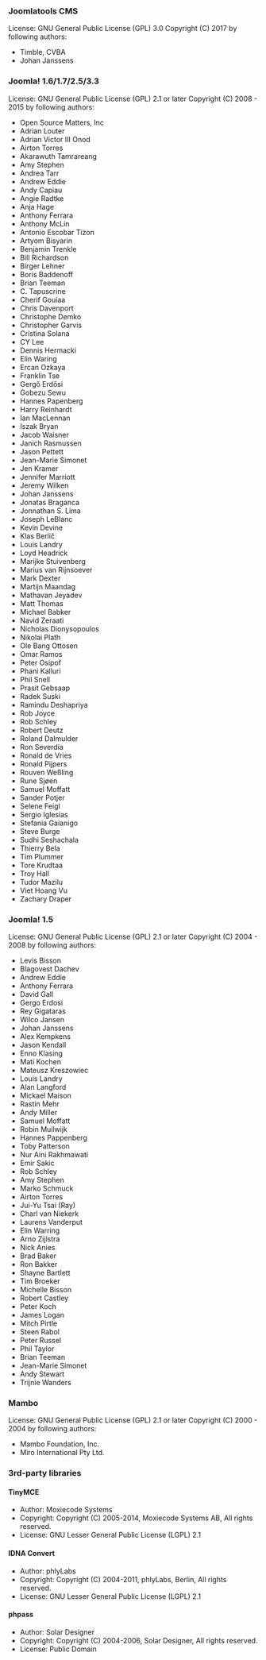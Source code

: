 ### Joomlatools CMS

License: GNU General Public License (GPL) 3.0
Copyright (C) 2017 by following authors:

- Timble, CVBA
- Johan Janssens

### Joomla! 1.6/1.7/2.5/3.3

License: GNU General Public License (GPL) 2.1 or later
Copyright (C) 2008 - 2015 by following authors:

- Open Source Matters, Inc
- Adrian Louter
- Adrian Victor III Onod
- Airton Torres
- Akarawuth Tamrareang
- Amy Stephen
- Andrea Tarr
- Andrew Eddie
- Andy Capiau
- Angie Radtke
- Anja Hage
- Anthony Ferrara
- Anthony McLin
- Antonio Escobar Tizon
- Artyom Bisyarin
- Benjamin Trenkle
- Bill Richardson
- Birger Lehner
- Boris Baddenoff
- Brian Teeman
- C. Tapuscrine
- Cherif Gouiaa
- Chris Davenport
- Christophe Demko
- Christopher Garvis
- Cristina Solana
- CY Lee
- Dennis Hermacki
- Elin Waring
- Ercan Ozkaya
- Franklin Tse
- Gergő Erdősi
- Gobezu Sewu
- Hannes Papenberg
- Harry Reinhardt
- Ian MacLennan
- Iszak Bryan
- Jacob Waisner
- Janich Rasmussen 
- Jason Pettett
- Jean-Marie Simonet
- Jen Kramer
- Jennifer Marriott
- Jeremy Wilken
- Johan Janssens
- Jonatas Braganca
- Jonnathan S. Lima
- Joseph LeBlanc
- Kevin Devine
- Klas Berlič
- Louis Landry
- Loyd Headrick
- Marijke Stuivenberg
- Marius van Rijnsoever
- Mark Dexter
- Martijn Maandag
- Mathavan Jeyadev
- Matt Thomas
- Michael Babker
- Navid Zeraati
- Nicholas Dionysopoulos
- Nikolai Plath
- Ole Bang Ottosen
- Omar Ramos
- Peter Osipof
- Phani Kalluri
- Phil Snell
- Prasit Gebsaap
- Radek Suski
- Ramindu Deshapriya
- Rob Joyce
- Rob Schley
- Robert Deutz
- Roland Dalmulder
- Ron Severdia
- Ronald de Vries
- Ronald Pijpers
- Rouven Weßling
- Rune Sjøen
- Samuel Moffatt
- Sander Potjer
- Selene Feigl
- Sergio Iglesias
- Stefania Gaianigo
- Steve Burge
- Sudhi Seshachala
- Thierry Bela
- Tim Plummer
- Tore Krudtaa
- Troy Hall
- Tudor Mazilu
- Viet Hoang Vu
- Zachary Draper

### Joomla! 1.5

License: GNU General Public License (GPL) 2.1 or later
Copyright (C) 2004 - 2008 by following authors:

- Levis Bisson
- Blagovest Dachev
- Andrew Eddie
- Anthony Ferrara
- David Gall
- Gergo Erdosi
- Rey Gigataras
- Wilco Jansen
- Johan Janssens
- Alex Kempkens
- Jason Kendall
- Enno Klasing
- Mati Kochen
- Mateusz Kreszowiec
- Louis Landry
- Alan Langford
- Mickael Maison
- Rastin Mehr
- Andy Miller
- Samuel Moffatt
- Robin Muilwijk
- Hannes Pappenberg
- Toby Patterson
- Nur Aini Rakhmawati
- Emir Sakic
- Rob Schley
- Amy Stephen
- Marko Schmuck
- Airton Torres
- Jui-Yu Tsai (Ray)
- Charl van Niekerk
- Laurens Vanderput
- Elin Warring
- Arno Zijlstra
- Nick Anies
- Brad Baker
- Ron Bakker
- Shayne Bartlett
- Tim Broeker
- Michelle Bisson
- Robert Castley
- Peter Koch
- James Logan
- Mitch Pirtle
- Steen Rabol
- Peter Russel
- Phil Taylor
- Brian Teeman
- Jean-Marie Simonet
- Andy Stewart
- Trijnie Wanders

### Mambo

License: GNU General Public License (GPL) 2.1 or later
Copyright (C) 2000 - 2004 by following authors:

- Mambo Foundation, Inc.
- Miro International Pty Ltd.

### 3rd-party libraries

#### TinyMCE

* Author:		Moxiecode Systems
* Copyright:	Copyright (C) 2005-2014, Moxiecode Systems AB, All rights reserved.
* License:	GNU Lesser General Public License (LGPL) 2.1

#### IDNA Convert

* Author:    phlyLabs
* Copyright: Copyright (C) 2004-2011, phlyLabs, Berlin, All rights reserved.
* License:	GNU Lesser General Public License (LGPL) 2.1

#### phpass

* Author:		Solar Designer
* Copyright:	Copyright (C) 2004-2006, Solar Designer, All rights reserved.
* License:      Public Domain